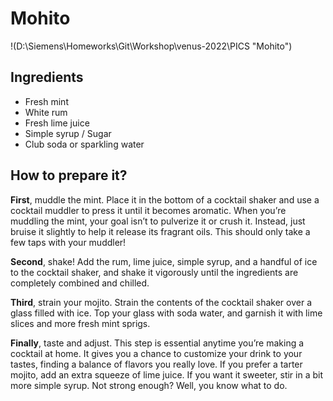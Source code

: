 # Mohito

!(D:\Siemens\Homeworks\Git\Workshop\venus-2022\PICS "Mohito")

## Ingredients
* Fresh mint
* White rum 
* Fresh lime juice
* Simple syrup / Sugar
* Club soda or sparkling water

## How to prepare it?
**First**, muddle the mint. Place it in the bottom of a cocktail shaker and use a cocktail muddler to press it until it becomes aromatic. When you’re muddling the mint, your goal isn’t to pulverize it or crush it. Instead, just bruise it slightly to help it release its fragrant oils. This should only take a few taps with your muddler!

**Second**, shake! Add the rum, lime juice, simple syrup, and a handful of ice to the cocktail shaker, and shake it vigorously until the ingredients are completely combined and chilled.

**Third**, strain your mojito. Strain the contents of the cocktail shaker over a glass filled with ice. Top your glass with soda water, and garnish it with lime slices and more fresh mint sprigs.

**Finally**, taste and adjust. This step is essential anytime you’re making a cocktail at home. It gives you a chance to customize your drink to your tastes, finding a balance of flavors you really love. If you prefer a tarter mojito, add an extra squeeze of lime juice. If you want it sweeter, stir in a bit more simple syrup. Not strong enough? Well, you know what to do.
